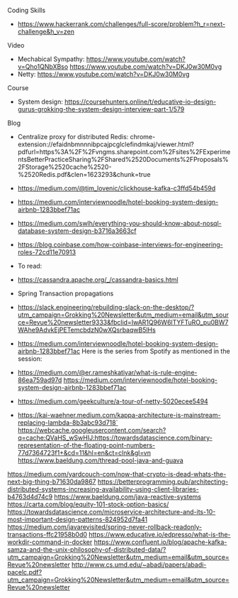 Coding Skills
- https://www.hackerrank.com/challenges/full-score/problem?h_r=next-challenge&h_v=zen

Video
- Mechabical Sympathy: https://www.youtube.com/watch?v=Qho1QNbXBso
https://www.youtube.com/watch?v=DKJ0w30M0vg
- Netty: https://www.youtube.com/watch?v=DKJ0w30M0vg

Course
- System design: https://coursehunters.online/t/educative-io-design-gurus-grokking-the-system-design-interview-part-1/579

Blog
- Centralize proxy for distributed Redis: chrome-extension://efaidnbmnnnibpcajpcglclefindmkaj/viewer.html?pdfurl=https%3A%2F%2Fvngms.sharepoint.com%2Fsites%2FExperimentsBetterPracticeSharing%2FShared%2520Documents%2FProposals%2FStorage%2520cache%2520-%2520Redis.pdf&clen=1623293&chunk=true
- https://medium.com/@tim_lovenic/clickhouse-kafka-c3ffd54b459d
- https://medium.com/interviewnoodle/hotel-booking-system-design-airbnb-1283bbef71ac
- https://medium.com/swlh/everything-you-should-know-about-nosql-database-system-design-b3716a3663cf
- https://blog.coinbase.com/how-coinbase-interviews-for-engineering-roles-72cd11e70913


- To read:
- https://cassandra.apache.org/_/cassandra-basics.html
- Spring Transaction propagations
- https://slack.engineering/rebuilding-slack-on-the-desktop/?utm_campaign=Grokking%20Newsletter&utm_medium=email&utm_source=Revue%20newsletter9333&fbclid=IwAR1Q96W6lTYFTuRO_pu0BW7WAhe9AdvkEjPETemcbdzN0wXQsrbaqwB5lHs
- https://medium.com/interviewnoodle/hotel-booking-system-design-airbnb-1283bbef71ac
Here is the series from Spotify as mentioned in the session:
- https://medium.com/@er.rameshkatiyar/what-is-rule-engine-86ea759ad97d
https://medium.com/interviewnoodle/hotel-booking-system-design-airbnb-1283bbef71ac
- https://medium.com/geekculture/a-tour-of-netty-5020ecee5494
- https://kai-waehner.medium.com/kappa-architecture-is-mainstream-replacing-lambda-8b3abc93d718`
https://webcache.googleusercontent.com/search?q=cache:QVaHS_wSwHIJ:https://towardsdatascience.com/binary-representation-of-the-floating-point-numbers-77d7364723f1+&cd=11&hl=en&ct=clnk&gl=vn
https://www.baeldung.com/thread-pool-java-and-guava




https://medium.com/yardcouch-com/now-that-crypto-is-dead-whats-the-next-big-thing-b71630da9867
https://betterprogramming.pub/architecting-distributed-systems-increasing-availability-using-client-libraries-b4763d4d74c9
https://www.baeldung.com/java-reactive-systems
https://carta.com/blog/equity-101-stock-option-basics/
https://towardsdatascience.com/microservice-architecture-and-its-10-most-important-design-patterns-824952d7fa41
https://medium.com/javarevisited/spring-never-rollback-readonly-transactions-ffc21958b0d0
https://www.educative.io/edpresso/what-is-the-workdir-command-in-docker
https://www.confluent.io/blog/apache-kafka-samza-and-the-unix-philosophy-of-distributed-data/?utm_campaign=Grokking%20Newsletter&utm_medium=email&utm_source=Revue%20newsletter
http://www.cs.umd.edu/~abadi/papers/abadi-pacelc.pdf?utm_campaign=Grokking%20Newsletter&utm_medium=email&utm_source=Revue%20newsletter
